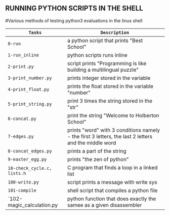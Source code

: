 ## RUNNING PYTHON SCRIPTS IN THE SHELL

#Various methods of testing python3 evaluations in the linus shell

| `Tasks` | `Description` |
| ------- | ------------- |
| `0-run` | a python script that prints "Best School" |
| `1-run_inline` | python scripts runs inline |
| `2-print.py` | script prints "Programming is like building a multilingual puzzle" |
| `3-print_number.py` | prints integer stored in the variable |
| `4-print_float.py` | prints the float stored in the variable "number" |
| `5-print_string.py` | print 3 times the string stored in the "str" |
| `6-concat.py` | print the string "Welcome to Holberton School" |
| `7-edges.py` | prints "word" with 3 conditions namely - the first 3 letters, the last 2 letters and the middle word |
| `8-concat_edges.py` | prints a part of the string |
| `9-easter_egg.py` | prints "the zen of python" |
| `10-check_cycle.c, lists.h` | C program that finds a loop in a linked list |
| `100-write.py` | script prints a message with write sys |
| `101-compile` | shell script that compiles a python file |
| `102-magic_calculation.py | python function that does exactly the samee as a given disassembler |
